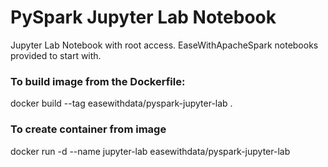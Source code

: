 # PySpark Jupyter Lab Notebook

Jupyter Lab Notebook with root access.
EaseWithApacheSpark notebooks provided to start with.

### To build image from the Dockerfile:

  docker build --tag easewithdata/pyspark-jupyter-lab .

### To create container from image

  docker run -d --name jupyter-lab easewithdata/pyspark-jupyter-lab
